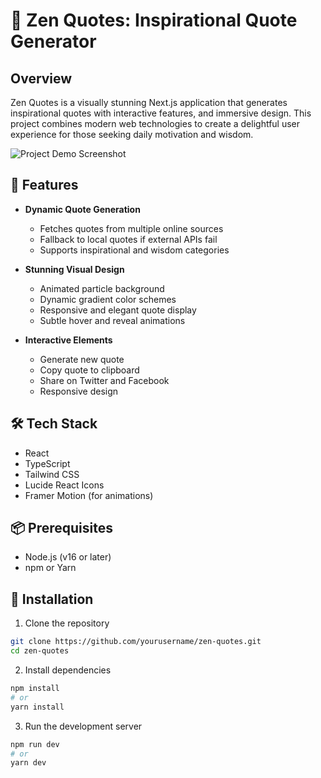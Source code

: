 # 🌟 Zen Quotes: Inspirational Quote Generator

## Overview

Zen Quotes is a visually stunning Next.js application that generates inspirational quotes with interactive features, and immersive design. This project combines modern web technologies to create a delightful user experience for those seeking daily motivation and wisdom.

![Project Demo Screenshot](https://cloud-88i5cguxu-hack-club-bot.vercel.app/0image.png)

## 🚀 Features

- **Dynamic Quote Generation**
  - Fetches quotes from multiple online sources
  - Fallback to local quotes if external APIs fail
  - Supports inspirational and wisdom categories

- **Stunning Visual Design**
  - Animated particle background
  - Dynamic gradient color schemes
  - Responsive and elegant quote display
  - Subtle hover and reveal animations

- **Interactive Elements**
  - Generate new quote
  - Copy quote to clipboard
  - Share on Twitter and Facebook
  - Responsive design

## 🛠 Tech Stack

- React
- TypeScript
- Tailwind CSS
- Lucide React Icons
- Framer Motion (for animations)

## 📦 Prerequisites

- Node.js (v16 or later)
- npm or Yarn

## 🔧 Installation

1. Clone the repository
```bash
git clone https://github.com/yourusername/zen-quotes.git
cd zen-quotes
```

2. Install dependencies
```bash
npm install
# or
yarn install
```

3. Run the development server
```bash
npm run dev
# or
yarn dev
```
